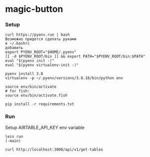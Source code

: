 # magic-button

### Setup

```shell
curl https://pyenv.run | bash
Возможно придется сделать руками
в ~/.bashrc
добавить
export PYENV_ROOT="$HOME/.pyenv"
[[ -d $PYENV_ROOT/bin ]] && export PATH="$PYENV_ROOT/bin:$PATH"
eval "$(pyenv init -)"
eval "$(pyenv virtualenv-init -)"

pyenv install 3.8 
virtualenv -p ~/.pyenv/versions/3.8.18/bin/python env

source env/bin/activate
# for fish:
source env/bin/activate.fish

pip install -r requirements.txt
```

### Run

Setup AIRTABLE_API_KEY env variable

```shell
lein run
(-main)
```

```shell
curl http://localhost:3000/api/v1/get-tables
```
